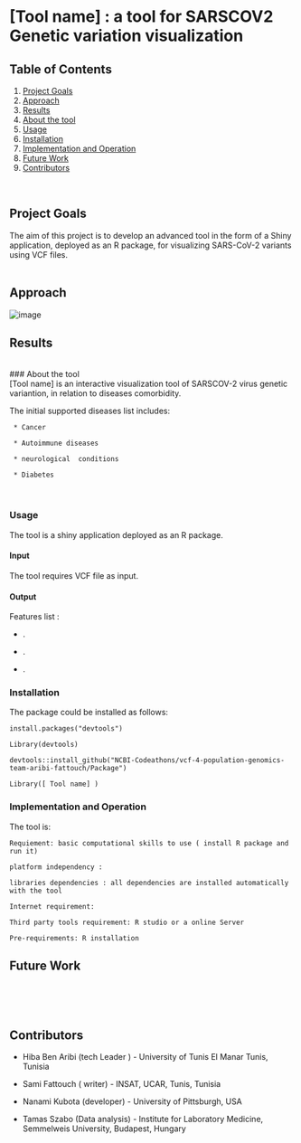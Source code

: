 # [Tool name] : a tool for SARSCOV2 Genetic variation visualization

## Table of Contents

1. [Project Goals](#Project-Goals)
2. [Approach](#Approach)
3. [Results](#Results)
4. [About the tool](#About-the-tool)
5. [Usage](#Usage)
6. [Installation](#Installation)
7. [Implementation and Operation](#Implementation-and-Operation)
8. [Future Work](#Future-Work)
9. [Contributors](#Contributors)
<br>

## Project Goals
The aim of this project is to develop an advanced tool in the form of a Shiny application, deployed as an R package, for visualizing SARS-CoV-2 variants using VCF files.
<br><br>
## Approach
  
![image](https://github.com/NCBI-Codeathons/vcf-4-population-genomics-team-aribi-fattouch/assets/73958439/bccd4bcc-d232-4436-8576-eb5b8662993b)


## Results
<br>
### About the tool
  <br>
[Tool name] is an interactive visualization tool of SARSCOV-2 virus genetic variantion, in relation to diseases comorbidity.
  
The initial supported diseases list includes: 

     * Cancer
       
     * Autoimmune diseases
     
     * neurological  conditions
       
     * Diabetes

  <br> 

### Usage

The tool is a shiny application deployed as an R package.

#### Input

The tool requires VCF file as input.

#### Output

Features list : 

   - .
     
   - .
     
   - .
  
### Installation

The package could be installed as follows:

    install.packages("devtools")

    Library(devtools)

    devtools::install_github("NCBI-Codeathons/vcf-4-population-genomics-team-aribi-fattouch/Package")

    Library([ Tool name] )
   
### Implementation and Operation

The tool is: 
   
    Requiement: basic computational skills to use ( install R package and run it)
   
    platform independency : 
   
    libraries dependencies : all dependencies are installed automatically with the tool
   
    Internet requirement:
   
    Third party tools requirement: R studio or a online Server
   
    Pre-requirements: R installation
   


## Future Work

<br><br><br>


## Contributors

- Hiba Ben Aribi (tech Leader ) - University of Tunis El Manar Tunis, Tunisia


- Sami Fattouch ( writer) - INSAT, UCAR, Tunis, Tunisia


- Nanami Kubota (developer) - University of Pittsburgh, USA


- Tamas Szabo (Data analysis) - Institute for Laboratory Medicine, Semmelweis University, Budapest, Hungary

